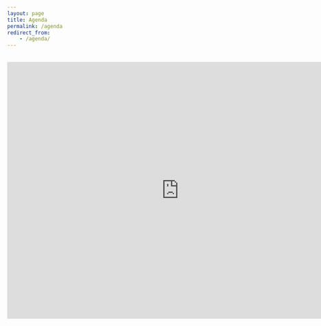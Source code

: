 ```yaml
---
layout: page
title: Agenda
permalink: /agenda
redirect_from:
    - /agenda/
---
```


<br/>
<iframe src="https://calendar.google.com/calendar/embed?src=ifpb.edu.br_ija1sa6nf5oi34e2co1bfj8kjk%40group.calendar.google.com&ctz=America%2FRecife" style="border: 0" width="800" height="600" frameborder="0" scrolling="no"></iframe>
